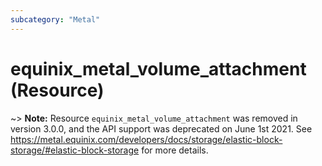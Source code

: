 ```yaml
---
subcategory: "Metal"
---
```


# equinix_metal_volume_attachment (Resource)

~> **Note:** Resource `equinix_metal_volume_attachment` was removed in version 3.0.0, and the API support was deprecated on June 1st 2021. See https://metal.equinix.com/developers/docs/storage/elastic-block-storage/#elastic-block-storage for more details.

